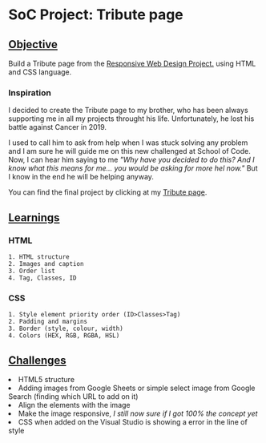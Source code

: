 # SoC Project: Tribute page


## <u>Objective</u>

<p>Build a Tribute page from the <a href="https://www.freecodecamp.org/learn/responsive-web-design/#responsive-web-design-projects">Responsive Web Design Project.</a> using HTML and CSS language.<p>

### Inspiration
I decided to create the Tribute page to my brother, who has been always supporting me in all my projects throught his life. Unfortunately, he lost his battle against Cancer in 2019. 

I used to call him to ask from help when I was stuck solving any problem and I am sure he will guide me on this new challenged at School of Code. Now, I can hear him saying to me <em >"Why have you decided to do this? And I know what this means for me... you would be asking for more hel now." </em>But I know in the end he will be helping anyway.

<p> You can find the final project by clicking at my <a href="https://codepen.io/drinobre/full/jOLwPyo" title="Title"> Tribute page</a>.</p> 

## <u>Learnings</u>

### HTML
    1. HTML structure
    2. Images and caption
    3. Order list
    4. Tag, Classes, ID

### CSS
    1. Style element priority order (ID>Classes>Tag)
    2. Padding and margins
    3. Border (style, colour, width)
    4. Colors (HEX, RGB, RGBA, HSL)


## <u>Challenges</u>
>
<li> HTML5 structure</li>
<li> Adding images from Google Sheets or simple select image from Google Search (finding which URL to add on it)</li>
<li> Align the elements with the image </li>
<li> Make the image responsive, <em>I still now sure if I got 100% the concept yet</em> </li>
<li> CSS when added on the Visual Studio is showing a error in the line of style </li>



